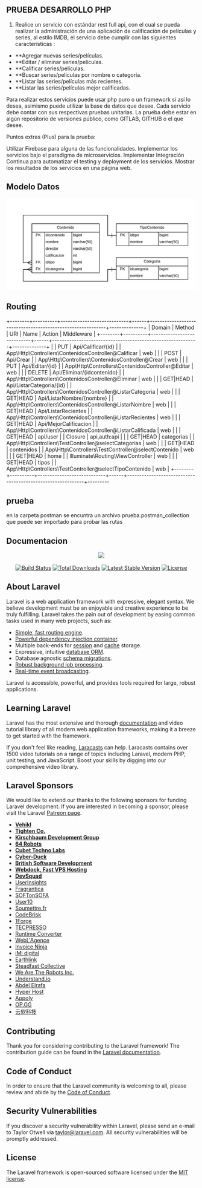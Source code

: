 ## PRUEBA DESARROLLO PHP 

1. Realice un servicio con estándar rest full api, con el cual se pueda realizar la administración de una aplicación de calificación de películas y series, al estilo IMDB, el servicio debe cumplir con las siguientes características : 

- **Agregar nuevas series/películas.
- **Editar / eliminar series/películas.
- **Calificar series/películas.
- **Buscar series/películas por nombre o categoría.
- **Listar las series/películas más recientes.
- **Listar las series/películas mejor calificadas.
 

Para realizar estos servicios puede usar php puro o un framework si así lo desea, asimismo puede utilizar la base de datos que desee.
Cada servicio debe contar con sus respectivas pruebas unitarias.
La prueba debe estar en algún repositorio de versiones público, como GITLAB, GITHUB o el que desee. 

Puntos extras (Plus)  para la prueba:

Utilizar Firebase para alguna de las funcionalidades.
Implementar los servicios bajo el paradigma de microservicios.
Implementar Integración Continua para automatizar el testing y deployment de los servicios.
Mostrar los resultados de los servicios en una página web.

## Modelo Datos
![Modelo de bae de datos](https://github.com/jromerop22/LaravelRestFullApi/blob/master/postman/bdf.png)

## Routing
+--------+----------+----------------------------+------+------------------------------------------------------------+--------------+
| Domain | Method   | URI                        | Name | Action                                                     | Middleware   |
+--------+----------+----------------------------+------+------------------------------------------------------------+--------------+
|        | PUT      | Api/Calificar/{id}         |      | App\Http\Controllers\ContenidosController@Calificar        | web          |
|        | POST     | Api/Crear                  |      | App\Http\Controllers\ContenidosController@Crear            | web          |
|        | PUT      | Api/Editar/{id}            |      | App\Http\Controllers\ContenidosController@Editar           | web          |
|        | DELETE   | Api/Eliminar/{idcontenido} |      | App\Http\Controllers\ContenidosController@Eliminar         | web          |
|        | GET|HEAD | Api/ListarCategoria/{id}   |      | App\Http\Controllers\ContenidosController@ListarCategoria  | web          |
|        | GET|HEAD | Api/ListarNombre/{nombre}  |      | App\Http\Controllers\ContenidosController@ListarNombre     | web          |
|        | GET|HEAD | Api/ListarRecientes        |      | App\Http\Controllers\ContenidosController@ListarRecientes  | web          |
|        | GET|HEAD | Api/MejorCalificacion      |      | App\Http\Controllers\ContenidosController@ListarCalificada | web          |
|        | GET|HEAD | api/user                   |      | Closure                                                    | api,auth:api |
|        | GET|HEAD | categorias                 |      | App\Http\Controllers\TestController@selectCategorias       | web          |
|        | GET|HEAD | contenidos                 |      | App\Http\Controllers\TestController@selectContenido        | web          |
|        | GET|HEAD | home                       |      | Illuminate\Routing\ViewController                          | web          |
|        | GET|HEAD | tipos                      |      | App\Http\Controllers\TestController@selectTipoContenido    | web          |
+--------+----------+----------------------------+------+------------------------------------------------------------+---------


## prueba
en la carpeta postman se encuntra un archivo prueba.postman_collection que puede ser importado para probar las rutas


## Documentacion
<p align="center"><img src="https://res.cloudinary.com/dtfbvvkyp/image/upload/v1566331377/laravel-logolockup-cmyk-red.svg" width="400"></p>

<p align="center">
<a href="https://travis-ci.org/laravel/framework"><img src="https://travis-ci.org/laravel/framework.svg" alt="Build Status"></a>
<a href="https://packagist.org/packages/laravel/framework"><img src="https://poser.pugx.org/laravel/framework/d/total.svg" alt="Total Downloads"></a>
<a href="https://packagist.org/packages/laravel/framework"><img src="https://poser.pugx.org/laravel/framework/v/stable.svg" alt="Latest Stable Version"></a>
<a href="https://packagist.org/packages/laravel/framework"><img src="https://poser.pugx.org/laravel/framework/license.svg" alt="License"></a>
</p>

## About Laravel

Laravel is a web application framework with expressive, elegant syntax. We believe development must be an enjoyable and creative experience to be truly fulfilling. Laravel takes the pain out of development by easing common tasks used in many web projects, such as:

- [Simple, fast routing engine](https://laravel.com/docs/routing).
- [Powerful dependency injection container](https://laravel.com/docs/container).
- Multiple back-ends for [session](https://laravel.com/docs/session) and [cache](https://laravel.com/docs/cache) storage.
- Expressive, intuitive [database ORM](https://laravel.com/docs/eloquent).
- Database agnostic [schema migrations](https://laravel.com/docs/migrations).
- [Robust background job processing](https://laravel.com/docs/queues).
- [Real-time event broadcasting](https://laravel.com/docs/broadcasting).

Laravel is accessible, powerful, and provides tools required for large, robust applications.

## Learning Laravel

Laravel has the most extensive and thorough [documentation](https://laravel.com/docs) and video tutorial library of all modern web application frameworks, making it a breeze to get started with the framework.

If you don't feel like reading, [Laracasts](https://laracasts.com) can help. Laracasts contains over 1500 video tutorials on a range of topics including Laravel, modern PHP, unit testing, and JavaScript. Boost your skills by digging into our comprehensive video library.

## Laravel Sponsors

We would like to extend our thanks to the following sponsors for funding Laravel development. If you are interested in becoming a sponsor, please visit the Laravel [Patreon page](https://patreon.com/taylorotwell).

- **[Vehikl](https://vehikl.com/)**
- **[Tighten Co.](https://tighten.co)**
- **[Kirschbaum Development Group](https://kirschbaumdevelopment.com)**
- **[64 Robots](https://64robots.com)**
- **[Cubet Techno Labs](https://cubettech.com)**
- **[Cyber-Duck](https://cyber-duck.co.uk)**
- **[British Software Development](https://www.britishsoftware.co)**
- **[Webdock, Fast VPS Hosting](https://www.webdock.io/en)**
- **[DevSquad](https://devsquad.com)**
- [UserInsights](https://userinsights.com)
- [Fragrantica](https://www.fragrantica.com)
- [SOFTonSOFA](https://softonsofa.com/)
- [User10](https://user10.com)
- [Soumettre.fr](https://soumettre.fr/)
- [CodeBrisk](https://codebrisk.com)
- [1Forge](https://1forge.com)
- [TECPRESSO](https://tecpresso.co.jp/)
- [Runtime Converter](http://runtimeconverter.com/)
- [WebL'Agence](https://weblagence.com/)
- [Invoice Ninja](https://www.invoiceninja.com)
- [iMi digital](https://www.imi-digital.de/)
- [Earthlink](https://www.earthlink.ro/)
- [Steadfast Collective](https://steadfastcollective.com/)
- [We Are The Robots Inc.](https://watr.mx/)
- [Understand.io](https://www.understand.io/)
- [Abdel Elrafa](https://abdelelrafa.com)
- [Hyper Host](https://hyper.host)
- [Appoly](https://www.appoly.co.uk)
- [OP.GG](https://op.gg)
- [云软科技](http://www.yunruan.ltd/)

## Contributing

Thank you for considering contributing to the Laravel framework! The contribution guide can be found in the [Laravel documentation](https://laravel.com/docs/contributions).

## Code of Conduct

In order to ensure that the Laravel community is welcoming to all, please review and abide by the [Code of Conduct](https://laravel.com/docs/contributions#code-of-conduct).

## Security Vulnerabilities

If you discover a security vulnerability within Laravel, please send an e-mail to Taylor Otwell via [taylor@laravel.com](mailto:taylor@laravel.com). All security vulnerabilities will be promptly addressed.

## License

The Laravel framework is open-sourced software licensed under the [MIT license](https://opensource.org/licenses/MIT).

